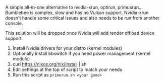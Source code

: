 A simple all-in-one alternative to nvidia-xrun, optirun, primusrun... Bumblebee is complex, slow and has no Vulkan support. Nvidia-xrun doesn't handle some critical issues and also needs to be run from another console.

This solution will be dropped once Nvidia will add render offload device support.

1. Install Nvidia drivers for your distro (kernel modules)
2. Optionally install bbswitch if you need power management (kernel module)
2. curl https://nixos.org/nix/install | sh
3. Edit settings at the top of script to match your needs
4. Run this script as `primerun.sh <your game>`
